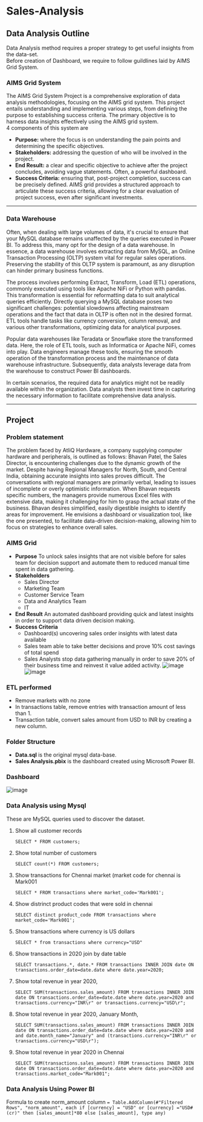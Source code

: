 # Sales-Analysis
## Data Analysis Outline
Data Analysis method requires a proper strategy to get useful insights from the data-set. <br/>
Before creation of Dashboard, we require to follow guildlines laid by AIMS Grid System.
### AIMS Grid System
The AIMS Grid System Project is a comprehensive exploration of data analysis methodologies, focusing on the AIMS grid system. This project entails understanding and implementing various steps, from defining the purpose to establishing success criteria. The primary objective is to harness data insights effectively using the AIMS grid system. <br/>
4 components of this system are<br/>
- **Purpose:** where the focus is on understanding the pain points and determining the specific objectives.<br/>
- **Stakeholders:** addressing the question of who will be involved in the project. <br/>
- **End Result:** a clear and specific objective to achieve after the project concludes, avoiding vague statements. Often, a powerful dashboard. <br/>
- **Success Criteria:** ensuring that, post-project completion, success can be precisely defined. AIMS grid provides a structured approach to articulate these success criteria, allowing for a clear evaluation of project success, even after significant investments.
- - -
### Data Warehouse
Often, when dealing with large volumes of data, it's crucial to ensure that your MySQL database remains unaffected by the queries executed in Power BI. To address this, many opt for the design of a data warehouse. In essence, a data warehouse involves extracting data from MySQL, an Online Transaction Processing (OLTP) system vital for regular sales operations. Preserving the stability of this OLTP system is paramount, as any disruption can hinder primary business functions.

The process involves performing Extract, Transform, Load (ETL) operations, commonly executed using tools like Apache NiFi or Python with pandas. This transformation is essential for reformatting data to suit analytical queries efficiently. Directly querying a MySQL database poses two significant challenges: potential slowdowns affecting mainstream operations and the fact that data in OLTP is often not in the desired format. ETL tools handle tasks like currency conversion, column removal, and various other transformations, optimizing data for analytical purposes.<br/>

Popular data warehouses like Teradata or Snowflake store the transformed data. Here, the role of ETL tools, such as Informatica or Apache NiFi, comes into play. Data engineers manage these tools, ensuring the smooth operation of the transformation process and the maintenance of data warehouse infrastructure. Subsequently, data analysts leverage data from the warehouse to construct Power BI dashboards.<br/>

In certain scenarios, the required data for analytics might not be readily available within the organization. Data analysts then invest time in capturing the necessary information to facilitate comprehensive data analysis. <br/>
- - -
## Project
### Problem statement
The problem faced by AtliQ Hardware, a company supplying computer hardware and peripherals, is outlined as follows: Bhavan Patel, the Sales Director, is encountering challenges due to the dynamic growth of the market. Despite having Regional Managers for North, South, and Central India, obtaining accurate insights into sales proves difficult. The conversations with regional managers are primarily verbal, leading to issues of incomplete or overly optimistic information. When Bhavan requests specific numbers, the managers provide numerous Excel files with extensive data, making it challenging for him to grasp the actual state of the business. Bhavan desires simplified, easily digestible insights to identify areas for improvement. He envisions a dashboard or visualization tool, like the one presented, to facilitate data-driven decision-making, allowing him to focus on strategies to enhance overall sales. <br/>
### AIMS Grid
- **Purpose** To unlock sales insights that are not visible before for sales team for decision support and automate them to reduced manual time spent in data gathering.
- **Stakeholders**
  - Sales Director
  - Marketing Team
  - Customer Service Team
  - Data and Analytics Team
  - IT
- **End Result** An automated dashboard providing quick and latest insights in order to support data driven decision making.
- **Success Criteria**
  - Dashboard(s) uncovering sales order insights with latest data available
  - Sales team able to take better decisions and prove 10% cost savings of total spend
  - Sales Analysts stop data gathering manually in order to save 20% of their business time and reinvest it value added activity.
![image](https://github.com/jatin00000/Sales-Analysis/assets/94428262/3ed5adfc-5163-431f-9187-e00c0c88eae1)
![image](https://github.com/jatin00000/Sales-Analysis/assets/94428262/0915c751-e2a3-45a2-93da-169f29f73d3d)

### ETL performed
- Remove markets with no zone
- In transactions table, remove entries with transaction amount of less than 1.
- Transaction table, convert sales amount from USD to INR by creating a new column.
### Folder Structure
- **Data.sql** is the original mysql data-base.
- **Sales Analysis.pbix** is the dashboard created using Microsoft Power BI.
### Dashboard
![image](https://github.com/jatin00000/Sales-Analysis/assets/94428262/91833bfb-7ce1-41ea-b0e0-69c4a2773abe)


### Data Analysis using Mysql
These are MySQL queries used to discover the dataset. <br/>
1. Show all customer records

    `SELECT * FROM customers;`

1. Show total number of customers

    `SELECT count(*) FROM customers;`

1. Show transactions for Chennai market (market code for chennai is Mark001

    `SELECT * FROM transactions where market_code='Mark001';`

1. Show distrinct product codes that were sold in chennai

    `SELECT distinct product_code FROM transactions where market_code='Mark001';`

1. Show transactions where currency is US dollars

    `SELECT * from transactions where currency="USD"`

1. Show transactions in 2020 join by date table

    `SELECT transactions.*, date.* FROM transactions INNER JOIN date ON transactions.order_date=date.date where date.year=2020;`

1. Show total revenue in year 2020,

    `SELECT SUM(transactions.sales_amount) FROM transactions INNER JOIN date ON transactions.order_date=date.date where date.year=2020 and transactions.currency="INR\r" or transactions.currency="USD\r";`
	
1. Show total revenue in year 2020, January Month,

    `SELECT SUM(transactions.sales_amount) FROM transactions INNER JOIN date ON transactions.order_date=date.date where date.year=2020 and and date.month_name="January" and (transactions.currency="INR\r" or transactions.currency="USD\r");`

1. Show total revenue in year 2020 in Chennai

    `SELECT SUM(transactions.sales_amount) FROM transactions INNER JOIN date ON transactions.order_date=date.date where date.year=2020
and transactions.market_code="Mark001";`
### Data Analysis Using Power BI
Formula to create norm_amount column
`= Table.AddColumn(#"Filtered Rows", "norm_amount", each if [currency] = "USD" or [currency] ="USD#(cr)" then [sales_amount]*80 else [sales_amount], type any)`
